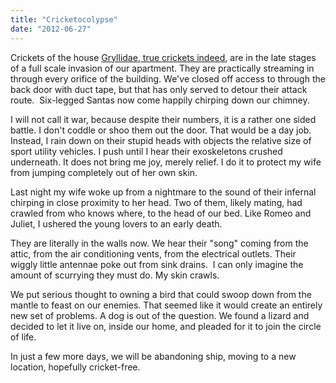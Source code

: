 ```yaml
---
title: "Cricketocolypse"
date: "2012-06-27"
---
```


Crickets of the house [Gryllidae, true crickets indeed](<http://en.wikipedia.org/wiki/Cricket_(insect)>), are in the late stages of a full scale invasion of our apartment. They are practically streaming in through every orifice of the building. We've closed off access to through the back door with duct tape, but that has only served to detour their attack route.  Six-legged Santas now come happily chirping down our chimney.

I will not call it war, because despite their numbers, it is a rather one sided battle. I don't coddle or shoo them out the door. That would be a day job. Instead, I rain down on their stupid heads with objects the relative size of sport utility vehicles. I push until I hear their exoskeletons crushed underneath. It does not bring me joy, merely relief. I do it to protect my wife from jumping completely out of her own skin.

Last night my wife woke up from a nightmare to the sound of their infernal chirping in close proximity to her head. Two of them, likely mating, had crawled from who knows where, to the head of our bed. Like Romeo and Juliet, I ushered the young lovers to an early death.

They are literally in the walls now. We hear their "song" coming from the attic, from the air conditioning vents, from the electrical outlets. Their wiggly little antennae poke out from sink drains.  I can only imagine the amount of scurrying they must do. My skin crawls.

We put serious thought to owning a bird that could swoop down from the mantle to feast on our enemies. That seemed like it would create an entirely new set of problems. A dog is out of the question. We found a lizard and decided to let it live on, inside our home, and pleaded for it to join the circle of life.

In just a few more days, we will be abandoning ship, moving to a new location, hopefully cricket-free.
